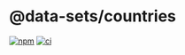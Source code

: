 # @data-sets/countries

[![npm](https://badge.fury.io/js/%40data-sets%2Fcountries.svg)](https://badge.fury.io/js/%40data-sets%2Fcountries)
[![ci](https://github.com/someimportantcompany/data-sets/actions/workflows/countries.yml/badge.svg?branch=master&event=push)](https://github.com/someimportantcompany/data-sets/actions/workflows/countries.yml)

